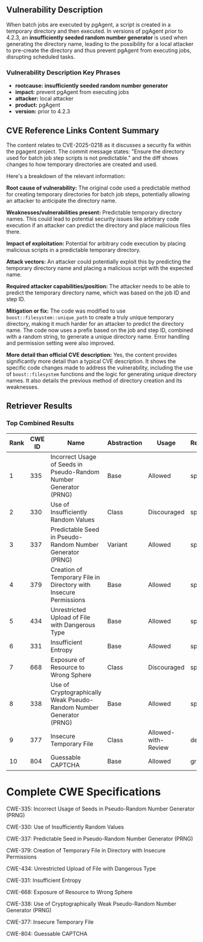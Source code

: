 ## Vulnerability Description
When batch jobs are executed by pgAgent, a script is created in a temporary directory and then executed. In versions of pgAgent prior to 4.2.3, an **insufficiently seeded random number generator** is used when generating the directory name, leading to the possibility for a local attacker to pre-create the directory and thus prevent pgAgent from executing jobs, disrupting scheduled tasks.

### Vulnerability Description Key Phrases
- **rootcause:** **insufficiently seeded random number generator**
- **impact:** prevent pgAgent from executing jobs
- **attacker:** local attacker
- **product:** pgAgent
- **version:** prior to 4.2.3

## CVE Reference Links Content Summary
The content relates to CVE-2025-0218 as it discusses a security fix within the pgagent project. The commit message states: "Ensure the directory used for batch job step scripts is not predictable." and the diff shows changes to how temporary directories are created and used.

Here's a breakdown of the relevant information:

**Root cause of vulnerability:**
The original code used a predictable method for creating temporary directories for batch job steps, potentially allowing an attacker to anticipate the directory name.

**Weaknesses/vulnerabilities present:**
Predictable temporary directory names. This could lead to potential security issues like arbitrary code execution if an attacker can predict the directory and place malicious files there.

**Impact of exploitation:**
Potential for arbitrary code execution by placing malicious scripts in a predictable temporary directory.

**Attack vectors:**
An attacker could potentially exploit this by predicting the temporary directory name and placing a malicious script with the expected name.

**Required attacker capabilities/position:**
The attacker needs to be able to predict the temporary directory name, which was based on the job ID and step ID.

**Mitigation or fix:**
The code was modified to use `boost::filesystem::unique_path` to create a truly unique temporary directory, making it much harder for an attacker to predict the directory name. The code now uses a prefix based on the job and step ID, combined with a random string, to generate a unique directory name.  Error handling and permission setting were also improved.

**More detail than official CVE description:**
Yes, the content provides significantly more detail than a typical CVE description. It shows the specific code changes made to address the vulnerability, including the use of `boost::filesystem` functions and the logic for generating unique directory names. It also details the previous method of directory creation and its weaknesses.

## Retriever Results

### Top Combined Results

| Rank | CWE ID | Name | Abstraction | Usage  | Retrievers | Individual Scores |
|------|--------|------|-------------|-------|------------|-------------------|
| 1 | 335 | Incorrect Usage of Seeds in Pseudo-Random Number Generator (PRNG) | Base | Allowed | sparse | 0.428 |
| 2 | 330 | Use of Insufficiently Random Values | Class | Discouraged | sparse | 0.413 |
| 3 | 337 | Predictable Seed in Pseudo-Random Number Generator (PRNG) | Variant | Allowed | sparse | 0.410 |
| 4 | 379 | Creation of Temporary File in Directory with Insecure Permissions | Base | Allowed | sparse | 0.374 |
| 5 | 434 | Unrestricted Upload of File with Dangerous Type | Base | Allowed | sparse | 0.364 |
| 6 | 331 | Insufficient Entropy | Base | Allowed | sparse | 0.356 |
| 7 | 668 | Exposure of Resource to Wrong Sphere | Class | Discouraged | sparse | 0.355 |
| 8 | 338 | Use of Cryptographically Weak Pseudo-Random Number Generator (PRNG) | Base | Allowed | sparse | 0.354 |
| 9 | 377 | Insecure Temporary File | Class | Allowed-with-Review | dense | 0.388 |
| 10 | 804 | Guessable CAPTCHA | Base | Allowed | graph | 0.002 |



# Complete CWE Specifications

CWE-335: Incorrect Usage of Seeds in Pseudo-Random Number Generator (PRNG)

CWE-330: Use of Insufficiently Random Values

CWE-337: Predictable Seed in Pseudo-Random Number Generator (PRNG)

CWE-379: Creation of Temporary File in Directory with Insecure Permissions

CWE-434: Unrestricted Upload of File with Dangerous Type

CWE-331: Insufficient Entropy

CWE-668: Exposure of Resource to Wrong Sphere

CWE-338: Use of Cryptographically Weak Pseudo-Random Number Generator (PRNG)

CWE-377: Insecure Temporary File

CWE-804: Guessable CAPTCHA